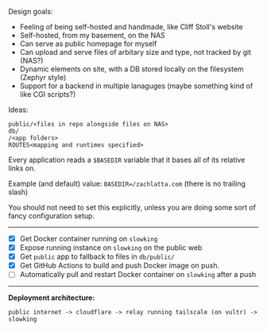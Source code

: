 Design goals:

- Feeling of being self-hosted and handmade, like Cliff Stoll's website
- Self-hosted, from my basement, on the NAS
- Can serve as public homepage for myself
- Can upload and serve files of arbitary size and type, not tracked by git (NAS?)
- Dynamic elements on site, with a DB stored locally on the filesystem (Zephyr style)
- Support for a backend in multiple lanaguges (maybe something kind of like CGI scripts?)

Ideas:

```
public/<files in repo alongside files on NAS>
db/
/<app folders>
ROUTES<mapping and runtimes specified>
```
Every application reads a `$BASEDIR` variable that it bases all of its relative links on.

Example (and default) value: `BASEDIR=/zachlatta.com` (there is no trailing slash)

You should not need to set this explicitly, unless you are doing some sort of fancy configuration setup.

---

- [X] Get Docker container running on `slowking`
- [X] Expose running instance on `slowking` on the public web
- [X] Get `public` app to fallback to files in `db/public/`
- [X] Get GitHub Actions to build and push Docker image on push.
- [ ] Automatically pull and restart Docker container on `slowking` after a push

---

**Deployment architecture:**

```
public internet -> cloudflare -> relay running tailscale (on vultr) -> slowking
```